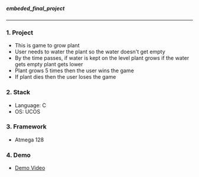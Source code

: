 ##### embeded_final_project
---------------------------

### 1. Project
- This is game to grow plant
- User needs to water the plant so the water doesn't get empty
- By the time passes, if water is kept on the level plant grows
  if the water gets empty plant gets lower
- Plant grows 5 times then the user wins the game
- If plant dies then the user loses the game

### 2. Stack
- Language: C
- OS: UCOS

### 3. Framework
- Atmega 128

### 4. Demo
- [Demo Video](https://drive.google.com/open?id=1HGJdbxeych8Z3P6WH3j1JSD3TEM43C_-)


